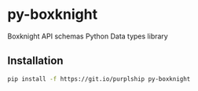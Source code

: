# py-boxknight

Boxknight API schemas Python Data types library

## Installation

```bash
pip install -f https://git.io/purplship py-boxknight
```
